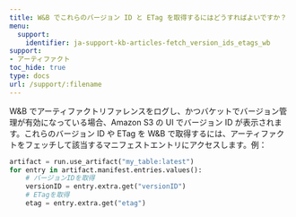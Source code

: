 ```yaml
---
title: W&B でこれらのバージョン ID と ETag を取得するにはどうすればよいですか？
menu:
  support:
    identifier: ja-support-kb-articles-fetch_version_ids_etags_wb
support:
- アーティファクト
toc_hide: true
type: docs
url: /support/:filename
---
```


W&B でアーティファクトリファレンスをログし、かつバケットでバージョン管理が有効になっている場合、Amazon S3 の UI でバージョン ID が表示されます。これらのバージョン ID や ETag を W&B で取得するには、アーティファクトをフェッチして該当するマニフェストエントリにアクセスします。例：

```python
artifact = run.use_artifact("my_table:latest")
for entry in artifact.manifest.entries.values():
    # バージョンIDを取得
    versionID = entry.extra.get("versionID")
    # ETagを取得
    etag = entry.extra.get("etag")
```
